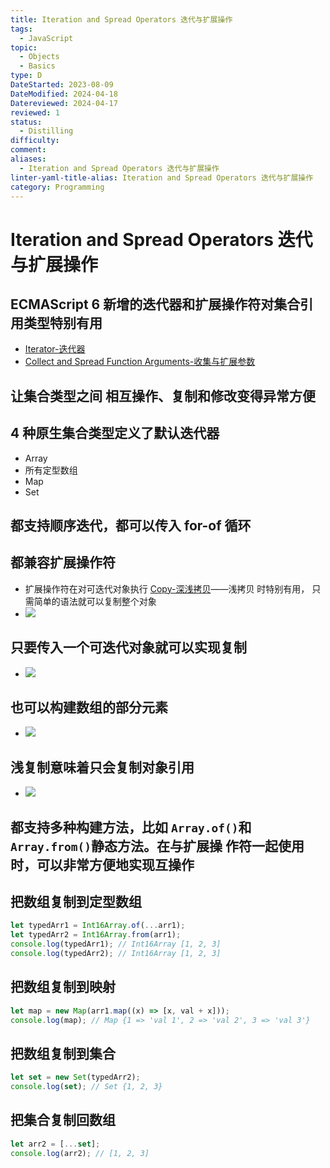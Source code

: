 ```yaml
---
title: Iteration and Spread Operators 迭代与扩展操作
tags:
  - JavaScript
topic:
  - Objects
  - Basics
type: D
DateStarted: 2023-08-09
DateModified: 2024-04-18
Datereviewed: 2024-04-17
reviewed: 1
status:
  - Distilling
difficulty: 
comment: 
aliases:
  - Iteration and Spread Operators 迭代与扩展操作
linter-yaml-title-alias: Iteration and Spread Operators 迭代与扩展操作
category: Programming
---
```


# Iteration and Spread Operators 迭代与扩展操作

## ECMAScript 6 新增的迭代器和扩展操作符对集合引用类型特别有用

- [Iterator-迭代器](iterator-迭代器)
- [Collect and Spread Function Arguments-收集与扩展参数](collect-or-rest-and-spread-function-arguments-收集,-剩余与扩展参数)

## 让集合类型之间 相互操作、复制和修改变得异常方便

## 4 种原生集合类型定义了默认迭代器

- Array
- 所有定型数组
- Map
- Set

## 都支持顺序迭代，都可以传入 for-of 循环

## 都兼容扩展操作符

- 扩展操作符在对可迭代对象执行 [Copy-深浅拷贝](copy-深浅拷贝)——浅拷贝 时特别有用， 只需简单的语法就可以复制整个对象
- ![](https://cdn.jsdelivr.net/gh/jenniferwonder/bimg/programming/1691561776097.png)

## 只要传入一个可迭代对象就可以实现复制

- ![](https://cdn.jsdelivr.net/gh/jenniferwonder/bimg/programming/1691561810813.png)

## 也可以构建数组的部分元素

- ![](https://cdn.jsdelivr.net/gh/jenniferwonder/bimg/programming/1691561816320.png)

## 浅复制意味着只会复制对象引用

- ![](https://cdn.jsdelivr.net/gh/jenniferwonder/bimg/programming/1691561917304.png)

## 都支持多种构建方法，比如 `Array.of()`和 `Array.from()`静态方法。在与扩展操 作符一起使用时，可以非常方便地实现互操作

## 把数组复制到定型数组

```js
let typedArr1 = Int16Array.of(...arr1);
let typedArr2 = Int16Array.from(arr1);
console.log(typedArr1); // Int16Array [1, 2, 3]
console.log(typedArr2); // Int16Array [1, 2, 3]
```

## 把数组复制到映射

```js
let map = new Map(arr1.map((x) => [x, val + x]));
console.log(map); // Map {1 => 'val 1', 2 => 'val 2', 3 => 'val 3'}
```

## 把数组复制到集合

```js
let set = new Set(typedArr2);
console.log(set); // Set {1, 2, 3}
```

## 把集合复制回数组

```js
let arr2 = [...set];
console.log(arr2); // [1, 2, 3]
```
